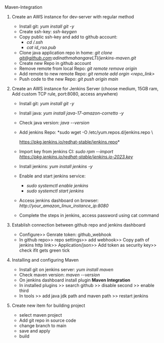 Maven-Integration

1. Create an AWS instance for dev-server with regular method
    - Install git: *yum install git -y* 
    - Create ssh-key: *ssh-keygen*
    - Copy public ssh-key and add to github account: 
        - *cd /.ssh*
        - *cat id_rsa.pub*
    - Clone java application repo in home: *git clone git@github.com:adinathmahangareLTI/jenkins-maven.git*
    - Create new Repo in github account
    - Remove remote from local Repo: *git remote remove origin*
    - Add remote to new remote Repo: *git remote add orgin <repo_link>*
    - Push code to the new Repo: *git push origin main*

2. Create an AWS instance for Jenkins Server (choose medium, 15GB ram, Add custom TCP rule, port:8080, access anywhere)
    - Install git: *yum install git -y*
    - Install java: *yum install java-17-amazon-corretto -y*
    - Check java version: *java --version*
    - Add jenkins Repo: *sudo wget -O /etc/yum.repos.d/jenkins.repo \
    
      https://pkg.jenkins.io/redhat-stable/jenkins.repo*
    - Import key from jenkins CI: *sudo rpm --import https://pkg.jenkins.io/redhat-stable/jenkins.io-2023.key*
    - Install jenkins: *yum install jenkins -y*
    - Enable and start jenkins service: 
        - *sudo systemctl enable jenkins*
        - *sudo systemctl start jenkins*
    - Access jenkins dashboard on browser: *http://your_amazon_linux_instance_ip:8080*
    - Complete the steps in jenkins, access password using cat command

3. Establish connection between github repo and jenkins dashboard
    - Configure>> Genrate token: github_webhook
    - In github repo>> repo settings>> add webhook>> Copy path of jenkins http link>> Application/json>> Add token as security key>> check ifit gets green tick

4. Installing and configuring Maven
    - Install git on jenkins server: *yum install maven*
    - Check maven version: *maven --version*
    - On jenkins dashboard install plugin **Maven Integration**
    - In installed plugins >> search github >> disable second >> enable third
    - In tools >> add java jdk path and maven path >> restart jenkins

5. Create new item for building project
    - select maven project
    - Add git repo in source code
    - change branch to main
    - save and apply
    - build 


